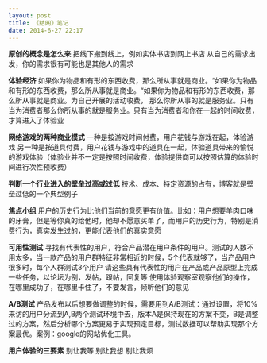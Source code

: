 ```yaml
---
layout: post
title: 《结网》笔记
date: 2014-6-27 22:17
---
```

**原创的概念是怎么来**
把线下搬到线上，例如实体书店到网上书店
从自己的需求出发，你的需求很有可能也是其他人的需求

**体验经济**
如果你为物品和有形的东西收费，那么所从事就是商业。“如果你为物品和有形的东西收费，那么所从事就是商业。“如果你为物品和有形的东西收费，那么所从事就是商业。为自己开展的活动收费， 那么你所从事的就是服务业。只有当为消费者那么你所从事的就是服务业。只有当为消费者和你在一起的时间收费，才算进入了体验业

**网络游戏的两种商业模式**
一种是按游戏时间付费，用户花钱与游戏在起，体验游戏
另一种是按道具付费，用户花钱与游戏中的道具在一起，体验道具带来的愉悦的游戏体验（体验业并不一定是按照时间收费，体验提供商可以按照估算的体验时间进行次性预收费）

**判断一个行业进入的壁垒过高或过低**
技术、成本、特定资源的占有，博客就是壁垒过低的一个典型例子

**焦点小组**
用户的历史行为比他们当前的意愿更有价值。比如：用户想要羊肉口味的牙膏，但是等你真的给他时，他却不愿意买单了，而用户的历史行为，特别是消费行为，真实发生过的，更能代表他们的真实意愿

**可用性测试**
寻找有代表性的用户，符合产品潜在用户条件的用户。测试的人数不用太多，当一款产品的用户群特征非常相近的时候，5个代表就够了，当产品用户很多时，每个人群测试3个用户
请这些具有代表性的用户在产品或产品原型上完成一些任务，以论坛为例，发帖，跟帖，回复等
使用体验观察室观察他们的操作，在哪里成功了，在哪里卡住了，不要发言，倾听他们的意见

**A/B测试**
产品发布以后想要做调整的时候，需要用到A/B测试：通过设置，将10%来访的用户分流到A,B两个测试环境中去，版本A是保持现在的方案不变，B是调整过的方案，然后分析哪个方案更易于实现预定目标，测试数据可以帮助实现那个方案最优。案例：google的网站优化工具。

**用户体验的三要素**
别让我等
别让我想
别让我烦